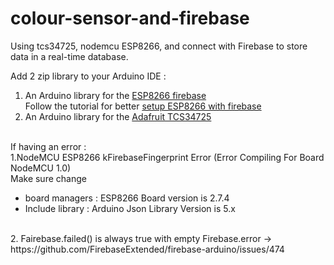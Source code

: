 # colour-sensor-and-firebase
Using tcs34725, nodemcu ESP8266, and connect with Firebase to store data in a real-time database.

Add 2 zip  library to your Arduino IDE :
1. An Arduino library for the [ESP8266 firebase](https://github.com/FirebaseExtended/firebase-arduino)<br>
  Follow the tutorial for better [setup ESP8266 with firebase](https://www.youtube.com/watch?v=EsCkSNrWyq8) 
2. An Arduino library for the [Adafruit TCS34725](https://www.arduino.cc/reference/en/libraries/adafruit-tcs34725/)
</br>
 If having an error :
  <br />
   1.NodeMCU ESP8266 kFirebaseFingerprint Error (Error Compiling For Board NodeMCU 1.0)
  <br />
  Make sure change 
  <br />
  <ul>
  <li>board managers : ESP8266 Board version is 2.7.4 </li>
  <li>Include library : Arduino Json Library Version is 5.x </li>
  </ul>
  <br/>
2. Fairebase.failed() is always true with empty Firebase.error -> https://github.com/FirebaseExtended/firebase-arduino/issues/474
